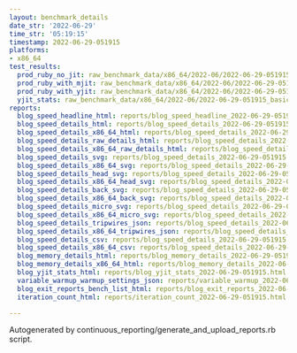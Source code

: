 ```yaml
---
layout: benchmark_details
date_str: '2022-06-29'
time_str: '05:19:15'
timestamp: 2022-06-29-051915
platforms:
- x86_64
test_results:
  prod_ruby_no_jit: raw_benchmark_data/x86_64/2022-06/2022-06-29-051915_basic_benchmark_prod_ruby_no_jit.json
  prod_ruby_with_mjit: raw_benchmark_data/x86_64/2022-06/2022-06-29-051915_basic_benchmark_prod_ruby_with_mjit.json
  prod_ruby_with_yjit: raw_benchmark_data/x86_64/2022-06/2022-06-29-051915_basic_benchmark_prod_ruby_with_yjit.json
  yjit_stats: raw_benchmark_data/x86_64/2022-06/2022-06-29-051915_basic_benchmark_yjit_stats.json
reports:
  blog_speed_headline_html: reports/blog_speed_headline_2022-06-29-051915.html
  blog_speed_details_html: reports/blog_speed_details_2022-06-29-051915.html
  blog_speed_details_x86_64_html: reports/blog_speed_details_2022-06-29-051915.x86_64.html
  blog_speed_details_raw_details_html: reports/blog_speed_details_2022-06-29-051915.raw_details.html
  blog_speed_details_x86_64_raw_details_html: reports/blog_speed_details_2022-06-29-051915.x86_64.raw_details.html
  blog_speed_details_svg: reports/blog_speed_details_2022-06-29-051915.svg
  blog_speed_details_x86_64_svg: reports/blog_speed_details_2022-06-29-051915.x86_64.svg
  blog_speed_details_head_svg: reports/blog_speed_details_2022-06-29-051915.head.svg
  blog_speed_details_x86_64_head_svg: reports/blog_speed_details_2022-06-29-051915.x86_64.head.svg
  blog_speed_details_back_svg: reports/blog_speed_details_2022-06-29-051915.back.svg
  blog_speed_details_x86_64_back_svg: reports/blog_speed_details_2022-06-29-051915.x86_64.back.svg
  blog_speed_details_micro_svg: reports/blog_speed_details_2022-06-29-051915.micro.svg
  blog_speed_details_x86_64_micro_svg: reports/blog_speed_details_2022-06-29-051915.x86_64.micro.svg
  blog_speed_details_tripwires_json: reports/blog_speed_details_2022-06-29-051915.tripwires.json
  blog_speed_details_x86_64_tripwires_json: reports/blog_speed_details_2022-06-29-051915.x86_64.tripwires.json
  blog_speed_details_csv: reports/blog_speed_details_2022-06-29-051915.csv
  blog_speed_details_x86_64_csv: reports/blog_speed_details_2022-06-29-051915.x86_64.csv
  blog_memory_details_html: reports/blog_memory_details_2022-06-29-051915.html
  blog_memory_details_x86_64_html: reports/blog_memory_details_2022-06-29-051915.x86_64.html
  blog_yjit_stats_html: reports/blog_yjit_stats_2022-06-29-051915.html
  variable_warmup_warmup_settings_json: reports/variable_warmup_2022-06-29-051915.warmup_settings.json
  blog_exit_reports_bench_list_html: reports/blog_exit_reports_2022-06-29-051915.bench_list.html
  iteration_count_html: reports/iteration_count_2022-06-29-051915.html

---
```

Autogenerated by continuous_reporting/generate_and_upload_reports.rb script.
